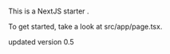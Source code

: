 # 

This is a NextJS starter .

To get started, take a look at src/app/page.tsx.


updated version 0.5
